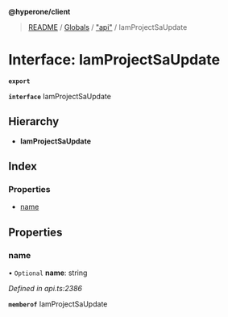 **@hyperone/client**

> [README](../README.md) / [Globals](../globals.md) / ["api"](../modules/_api_.md) / IamProjectSaUpdate

# Interface: IamProjectSaUpdate

**`export`** 

**`interface`** IamProjectSaUpdate

## Hierarchy

* **IamProjectSaUpdate**

## Index

### Properties

* [name](_api_.iamprojectsaupdate.md#name)

## Properties

### name

• `Optional` **name**: string

*Defined in api.ts:2386*

**`memberof`** IamProjectSaUpdate
